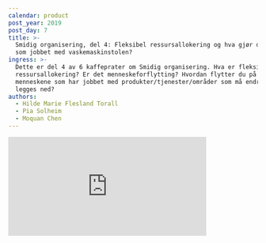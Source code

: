 ```yaml
---
calendar: product
post_year: 2019
post_day: 7
title: >-
  Smidig organisering, del 4: Fleksibel ressursallokering og hva gjør du med de
  som jobbet med vaskemaskinstolen?
ingress: >-
  Dette er del 4 av 6 kaffeprater om Smidig organisering. Hva er fleksibel
  ressursallokering? Er det menneskeforflytting? Hvordan flytter du på
  menneskene som har jobbet med produkter/tjenester/områder som må endres eller
  legges ned?
authors:
  - Hilde Marie Flesland Torall
  - Pia Solheim
  - Moquan Chen
---
```

<iframe src="https://anchor.fm/kaffeprathosbekk/embed/episodes/--e911mc" height="200px" width="400px" frameborder="0" scrolling="no"></iframe>
